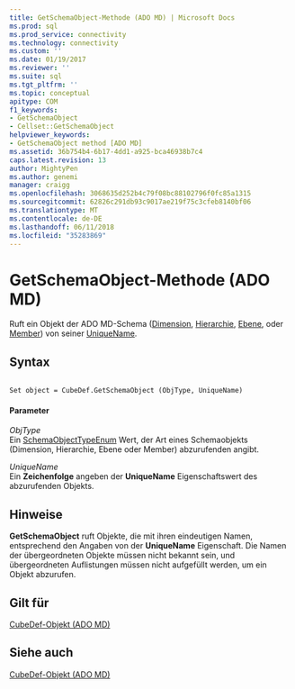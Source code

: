 ```yaml
---
title: GetSchemaObject-Methode (ADO MD) | Microsoft Docs
ms.prod: sql
ms.prod_service: connectivity
ms.technology: connectivity
ms.custom: ''
ms.date: 01/19/2017
ms.reviewer: ''
ms.suite: sql
ms.tgt_pltfrm: ''
ms.topic: conceptual
apitype: COM
f1_keywords:
- GetSchemaObject
- Cellset::GetSchemaObject
helpviewer_keywords:
- GetSchemaObject method [ADO MD]
ms.assetid: 36b754b4-6b17-4dd1-a925-bca46938b7c4
caps.latest.revision: 13
author: MightyPen
ms.author: genemi
manager: craigg
ms.openlocfilehash: 3068635d252b4c79f08bc88102796f0fc85a1315
ms.sourcegitcommit: 62826c291db93c9017ae219f75c3cfeb8140bf06
ms.translationtype: MT
ms.contentlocale: de-DE
ms.lasthandoff: 06/11/2018
ms.locfileid: "35283869"
---
```

# <a name="getschemaobject-method-ado-md"></a>GetSchemaObject-Methode (ADO MD)
Ruft ein Objekt der ADO MD-Schema ([Dimension](../../../ado/reference/ado-md-api/dimension-object-ado-md.md), [Hierarchie](../../../ado/reference/ado-md-api/hierarchy-object-ado-md.md), [Ebene](../../../ado/reference/ado-md-api/level-object-ado-md.md), oder [Member](../../../ado/reference/ado-md-api/member-object-ado-md.md)) von seiner [UniqueName](../../../ado/reference/ado-md-api/uniquename-property-ado-md.md).  
  
## <a name="syntax"></a>Syntax  
  
```  
  
Set object = CubeDef.GetSchemaObject (ObjType, UniqueName)  
```  
  
#### <a name="parameters"></a>Parameter  
 *ObjType*  
 Ein [SchemaObjectTypeEnum](../../../ado/reference/ado-md-api/schemaobjecttypeenum.md) Wert, der Art eines Schemaobjekts (Dimension, Hierarchie, Ebene oder Member) abzurufenden angibt.  
  
 *UniqueName*  
 Ein **Zeichenfolge** angeben der **UniqueName** Eigenschaftswert des abzurufenden Objekts.  
  
## <a name="remarks"></a>Hinweise  
 **GetSchemaObject** ruft Objekte, die mit ihren eindeutigen Namen, entsprechend den Angaben von der **UniqueName** Eigenschaft. Die Namen der übergeordneten Objekte müssen nicht bekannt sein, und übergeordneten Auflistungen müssen nicht aufgefüllt werden, um ein Objekt abzurufen.  
  
## <a name="applies-to"></a>Gilt für  
 [CubeDef-Objekt (ADO MD)](../../../ado/reference/ado-md-api/cubedef-object-ado-md.md)  
  
## <a name="see-also"></a>Siehe auch  
 [CubeDef-Objekt (ADO MD)](../../../ado/reference/ado-md-api/cubedef-object-ado-md.md)
